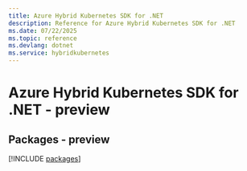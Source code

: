 ```yaml
---
title: Azure Hybrid Kubernetes SDK for .NET
description: Reference for Azure Hybrid Kubernetes SDK for .NET
ms.date: 07/22/2025
ms.topic: reference
ms.devlang: dotnet
ms.service: hybridkubernetes
---
```

# Azure Hybrid Kubernetes SDK for .NET - preview
## Packages - preview
[!INCLUDE [packages](hybrid-kubernetes-index.md)]